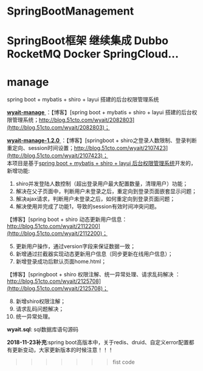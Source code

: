 # SpringBootManagement
SpringBoot框架 继续集成 Dubbo RocketMQ Docker SpringCloud...
=======
# manage
spring boot + mybatis + shiro + layui 搭建的后台权限管理系统  

[ **wyait-manage** ](https://github.com/wyait/manage.git)：【博客】[spring boot + mybatis + shiro + layui 搭建的后台权限管理系统；http://blog.51cto.com/wyait/2082803](http://blog.51cto.com/wyait/2082803)；   

[ **wyait-manage-1.2.0** ](https://github.com/wyait/manage.git)：【博客】[springboot + shiro之登录人数限制、登录判断重定向、session时间设置；http://blog.51cto.com/wyait/2107423](http://blog.51cto.com/wyait/2107423)；  
本项目是基于[spring boot + mybatis + shiro + layui 后台权限管理系统](http://blog.51cto.com/wyait/2082803)开发的，新增功能:
1. shiro并发登陆人数控制（超出登录用户最大配置数量，清理用户）功能；
2. 解决在父子页面中，判断用户未登录之后，重定向到登录页面嵌套显示问题；
3. 解决ajax请求，判断用户未登录之后，如何重定向到登录页面问题；
4. 解决使用并完成了功能1，导致的session有效时间冲突问题。   

【博客】[spring boot + shiro 动态更新用户信息：http://blog.51cto.com/wyait/2112200](http://blog.51cto.com/wyait/2112200)；  

5. 更新用户操作，通过version字段来保证数据一致；
6. 新增通过拦截器实现动态更新用户信息（同步更新在线用户信息）；
7. 新增登录成功后默认页面home.html；  

【博客】[springboot + shiro 权限注解、统一异常处理、请求乱码解决 ：http://blog.51cto.com/wyait/2125708](http://blog.51cto.com/wyait/2125708)；  

8. 新增shiro权限注解；  
9. 请求乱码问题解决；  
10. 统一异常处理。

**wyait.sql**: sql数据库语句源码




**2018-11-23补充**:spring boot高版本中，关于redis、druid、自定义error配置都有更新变动，大家更新版本的时候注意！！！
>>>>>>> fist code
